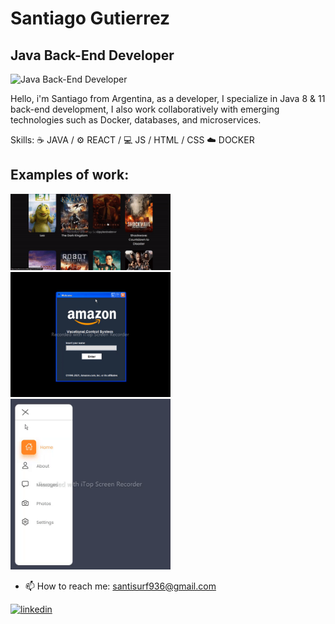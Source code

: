 # Santiago Gutierrez
## Java Back-End Developer
![Java Back-End Developer](https://media.licdn.com/dms/image/D4D16AQFdCOj5uA-i1A/profile-displaybackgroundimage-shrink_350_1400/0/1690300182749?e=1707955200&v=beta&t=8qSRJwCoVnzwxGqnmwo1bLgIE4rgQc6OEGr-2Fbnv6M)

Hello, i'm Santiago from Argentina, as a developer, I specialize in Java 8 & 11 back-end development, I also work collaboratively with emerging technologies such as Docker, databases, and microservices.

Skills: 
☕ JAVA / 
⚙️ REACT / 
💻 JS / HTML / CSS
☁️ DOCKER

## Examples of work:
<img src="https://github.com/JacoboGutierrez/JacoboGutierrez/blob/main/moviesw.gif" width="256" /><img src="https://github.com/JacoboGutierrez/JacoboGutierrez/blob/main/amaz.gif" width="256" /><img src="https://github.com/JacoboGutierrez/JacoboGutierrez/blob/main/menuw.gif" width="256" />
- 📫 How to reach me: santisurf936@gmail.com 

[<img src='https://cdn.jsdelivr.net/npm/simple-icons@3.0.1/icons/linkedin.svg' alt='linkedin' height='40'>](https://www.linkedin.com/in/santiago-gutierrez-a333aa999lah/) 


